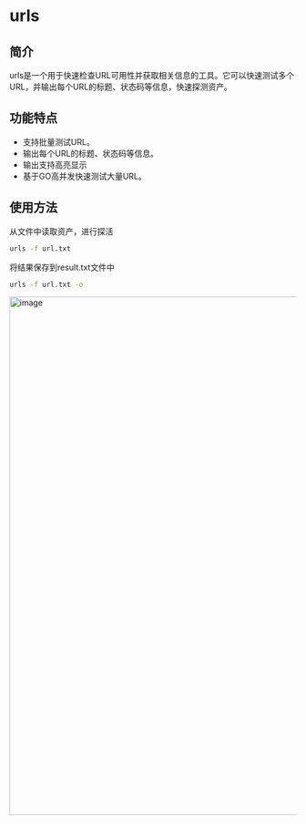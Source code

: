 # urls

## 简介

urls是一个用于快速检查URL可用性并获取相关信息的工具。它可以快速测试多个URL，并输出每个URL的标题、状态码等信息，快速探测资产。

## 功能特点

* 支持批量测试URL。
* 输出每个URL的标题、状态码等信息。
* 输出支持高亮显示
* 基于GO高并发快速测试大量URL。

## 使用方法

从文件中读取资产，进行探活
```bash
urls -f url.txt
```

将结果保存到result.txt文件中
```bash
urls -f url.txt -o
```
<img width="910" alt="image" src="https://github.com/sspsec/urls/assets/142762749/563aa1ec-0e92-4f5e-82e5-bc61df6476f8">

 
